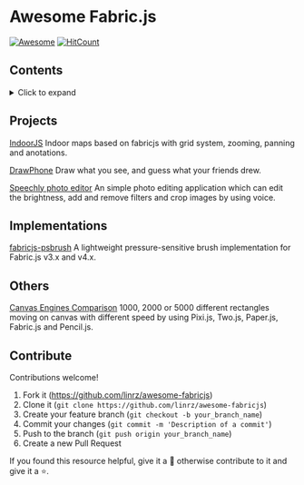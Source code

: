 # Awesome Fabric.js

[![Awesome](https://awesome.re/badge.svg)](https://github.com/linrz/awesome-fabricjs)
[![HitCount](http://hits.dwyl.com/linrz/awesome-fabricjs.svg)](http://hits.dwyl.com/linrz/awesome-fabricjs)

## Contents
<details>
    <summary>Click to expand</summary>  

- [Awesome Fabric.js](#awesome-fabricjs)  
  - [Projects](#projects)
  - [Implementations](#implementations)
  - [Others](#others)
  - [Contribute](#contribute)  
  
</details>

## Projects
[IndoorJS](https://github.com/mudin/indoorjs) Indoor maps based on fabricjs with grid system, zooming, panning and anotations.

[DrawPhone](https://github.com/tannerkrewson/drawphone/) Draw what you see, and guess what your friends drew.

[Speechly photo editor](https://github.com/speechly/photo-editor-demo) An simple photo editing application which can edit the brightness, add and remove filters and crop images by using voice.

## Implementations
[fabricjs-psbrush](https://github.com/arch-inc/fabricjs-psbrush) A lightweight pressure-sensitive brush implementation for Fabric.js v3.x and v4.x.

## Others
[Canvas Engines Comparison](https://github.com/slaylines/canvas-engines-comparison) 1000, 2000 or 5000 different rectangles moving on canvas with different speed by using Pixi.js, Two.js, Paper.js, Fabric.js and Pencil.js.

## Contribute
Contributions welcome!

1.  Fork it (<https://github.com/linrz/awesome-fabricjs>)
2.  Clone it (`git clone https://github.com/linrz/awesome-fabricjs`)
3.  Create your feature branch (`git checkout -b your_branch_name`)
4.  Commit your changes (`git commit -m 'Description of a commit'`)
5.  Push to the branch (`git push origin your_branch_name`)
6.  Create a new Pull Request

If you found this resource helpful, give it a 🌟 otherwise contribute to it and give it a ⭐️.